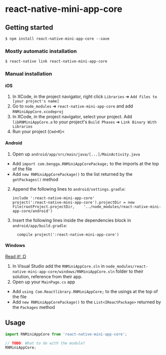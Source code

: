 
# react-native-mini-app-core

## Getting started

`$ npm install react-native-mini-app-core --save`

### Mostly automatic installation

`$ react-native link react-native-mini-app-core`

### Manual installation


#### iOS

1. In XCode, in the project navigator, right click `Libraries` ➜ `Add Files to [your project's name]`
2. Go to `node_modules` ➜ `react-native-mini-app-core` and add `RNMiniAppCore.xcodeproj`
3. In XCode, in the project navigator, select your project. Add `libRNMiniAppCore.a` to your project's `Build Phases` ➜ `Link Binary With Libraries`
4. Run your project (`Cmd+R`)<

#### Android

1. Open up `android/app/src/main/java/[...]/MainActivity.java`
  - Add `import com.bengga.RNMiniAppCorePackage;` to the imports at the top of the file
  - Add `new RNMiniAppCorePackage()` to the list returned by the `getPackages()` method
2. Append the following lines to `android/settings.gradle`:
  	```
  	include ':react-native-mini-app-core'
  	project(':react-native-mini-app-core').projectDir = new File(rootProject.projectDir, 	'../node_modules/react-native-mini-app-core/android')
  	```
3. Insert the following lines inside the dependencies block in `android/app/build.gradle`:
  	```
      compile project(':react-native-mini-app-core')
  	```

#### Windows
[Read it! :D](https://github.com/ReactWindows/react-native)

1. In Visual Studio add the `RNMiniAppCore.sln` in `node_modules/react-native-mini-app-core/windows/RNMiniAppCore.sln` folder to their solution, reference from their app.
2. Open up your `MainPage.cs` app
  - Add `using Com.Reactlibrary.RNMiniAppCore;` to the usings at the top of the file
  - Add `new RNMiniAppCorePackage()` to the `List<IReactPackage>` returned by the `Packages` method


## Usage
```javascript
import RNMiniAppCore from 'react-native-mini-app-core';

// TODO: What to do with the module?
RNMiniAppCore;
```
  